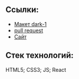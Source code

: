 ## Ссылки:
+ [Макет dark-1](https://www.figma.com/file/6FMWkB94wE7KTkcCgUXtnC/%D0%94%D0%B8%D0%BF%D0%BB%D0%BE%D0%BC%D0%BD%D1%8B%D0%B9-%D0%BF%D1%80%D0%BE%D0%B5%D0%BA%D1%82?type=design&node-id=1-6838&mode=design&t=6gRYGcjqUDI8t40I-0)
+ [pull request](https://github.com/vrnkkrkn/movies-explorer-frontend/pull/2)
+ [Сайт](https://bitfilms.vrnkkrkn.nomoredomainsmonster.ru) 

## Стек технологий:
HTML5;
CSS3;
JS;
React
